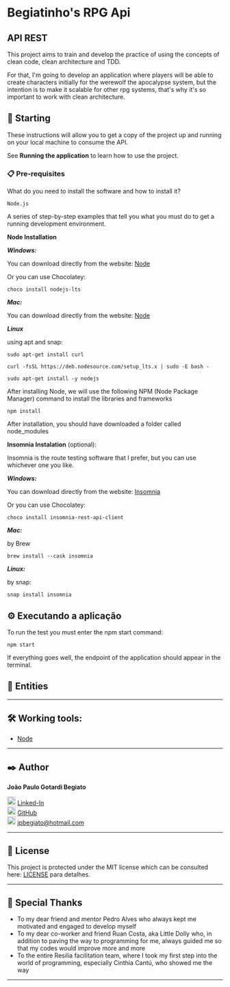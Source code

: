 # Begiatinho's RPG Api
## API REST

This project aims to train and develop the practice of using the concepts of clean code, clean architecture and TDD.

For that, I'm going to develop an application where players will be able to create characters initially for the werewolf the apocalypse system, but the intention is to make it scalable for other rpg systems, that's why it's so important to work with clean architecture.

## 🚀 Starting


These instructions will allow you to get a copy of the project up and running on your local machine to consume the API.

See **Running the application** to learn how to use the project.


### 📋 Pre-requisites

What do you need to install the software and how to install it?

```
Node.js

```

A series of step-by-step examples that tell you what you must do to get a running development environment.

**Node Installation**


***Windows:***

You can download directly from the website: [Node](https://nodejs.org/en/)   

Or you can use Chocolatey:   

```
choco install nodejs-lts
```

***Mac:***

You can download directly from the website: [Node](https://nodejs.org/en/)

***Linux*** 

using apt and snap:

```
sudo apt-get install curl

curl -fsSL https://deb.nodesource.com/setup_lts.x | sudo -E bash -

sudo apt-get install -y nodejs
```

After installing Node, we will use the following NPM (Node Package Manager) command to install the libraries and frameworks

```
npm install
```

After installation, you should have downloaded a folder called node_modules


**Insomnia Instalation** (optional):

Insomnia is the route testing software that I prefer, but you can use whichever one you like.

***Windows:***

You can download directly from the website:  [Insomnia](https://insomnia.rest/download)

Or you can use Chocolatey: 
```
choco install insomnia-rest-api-client
```
***Mac:***

by Brew
```
brew install --cask insomnia
```

***Linux:***

by snap:
```
snap install insomnia
```



## ⚙️ Executando a aplicação   

To run the test you must enter the npm start command:   

```
npm start
```

If everything goes well, the endpoint of the application should appear in the terminal.


## 👥 Entities  

<!-- 
### Entidade Cliente: 

Acessar pela rota: http://localhost:3000/clientes

Modelo do corpo da requisição: 
``` 
    {
        "nome" : "nome cliente",
        "endereco" : "rua exemplo",
        "formaDePagamento" : "pix",
        "cpf" : "12345678910",
        "telefone" : "12345678910",
        "email" : "email.cliente@exemplo.com"
    }

    Exemplo:
    {
        "nome" : "José das Couves",
        "endereco" : "rua das hortalicias 47",
        "formaDePagamento" : "pix",
        "cpf" : "12345678910",
        "telefone" : "12345678910",
        "email" : "jose.couves@gmail.com"
    }

``` -->

<!-- 
Depois acesse a rota e escolha o método para cada uma das ações do CRUD

**Método GET**

O método GET pode ser utilizado de duas maneiras:

1. Selecionar todas as informações do banco. Para isso utilize o método GET na rota da entidade escolhida.
Ex.: http://localhost:3000/clientes

2. Selecionar apenas uma informação filtrada pelo ID. Para isso complemente o link da rota com "/id".
Ex.: http://localhost:3000/clientes/1


**Método POST**

No método POST você deve preencher o corpo da requisição conforme descrito acima e utilizar a rota na entidade escolhida.
Ex.: http://localhost:3000/clientes

Se as informações passadas no corpo da requisição passarem na validação ele irá criar um novo item dentro da entidade escolhida com um id único, gerado automáticamente.


**Método PUT**

No método PUT você deve preencher o corpo da requisição conforme descrito acima e utilizar a rota na entidade escolhida complementando com "/id".

Ex.: http://localhost:3000/clientes/1

Se as informações passadas no corpo da requisição passarem na validação ele irá alterar o item dentro da entidade escolhida com o id único passado na rota.


**Método DELETE**

No método DELETE você deve utilizar a rota na entidade escolhida complementando com "/id".

Ex.: http://localhost:3000/clientes/1

Ele irá deletar o item dentro da entidade escolhida com o id único passado na rota.


**Finalizando**

Quando terminar de utilizar a aplicação você irá precisar derrubar o servidor e liberar o terminal. Para isso é só utilizar o comando:
```
ctrl + c
``` -->

---

## 🛠️ Working tools:   

* [Node](https://nodejs.org/en/docs/)

---

## ✒️ Author

**João Paulo Gotardi Begiato**   

<img src="./readme/linkedin.png" width="20px"/> [Linked-In](https://www.linkedin.com/in/joaopgbegiato/)  
<img src="./readme/github.png" width="20px"/> [GitHub](https://github.com/Joao-P-G-Begiato)  
<img src="./readme/email.png" width="20px"/> jpbegiato@hotmail.com  

---

## 📄 License

This project is protected under the MIT license which can be consulted here: [LICENSE](./Documents/LICENSE) para detalhes.

---

## 🎁 Special Thanks

* To my dear friend and mentor Pedro Alves who always kept me motivated and engaged to develop myself
* To my dear co-worker and friend Ruan Costa, aka Little Dolly who, in addition to paving the way to programming for me, always guided me so that my codes would improve more and more
* To the entire Resilia facilitation team, where I took my first step into the world of programming, especially Cinthia Cantú, who showed me the way

---